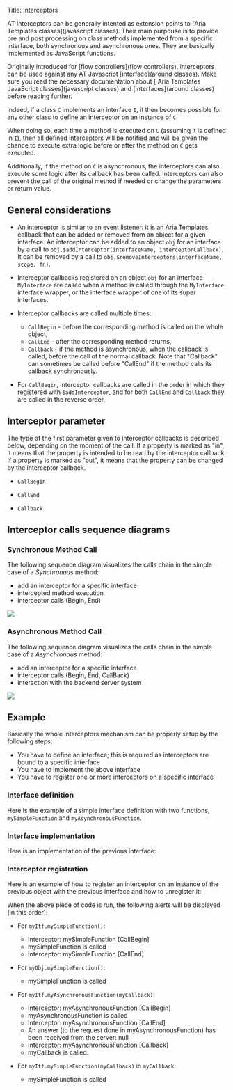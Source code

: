 Title: Interceptors


AT Interceptors can be generally intented as extension points to [Aria Templates classes](javascript classes). Their main purpouse is to provide pre and post processing on class methods implemented from a specific interface, both synchronous and asynchronous ones. They are basically implemented as JavaScript functions.

Originally introduced for [flow controllers](flow controllers), interceptors can be used against any AT Javascript [interface](around classes). Make sure you read the necessary documentation about [ Aria Templates JavaScript classes](javascript classes) and [interfaces](around classes) before reading further.

Indeed, if a class `C` implements an interface `I`, it then becomes possible for any other class to define an interceptor on an instance of `C`.

When doing so, each time a method is executed on `C` (assuming it is defined in `I`), then all defined interceptors will be notified and will be given the chance to execute extra logic before or after the method on `C` gets executed.

Additionally, if the method on `C` is asynchronous, the interceptors can also execute some logic after its callback has been called.
Interceptors can also prevent the call of the original method if needed or change the parameters or return value.

## General considerations

* An interceptor is similar to an event listener: it is an Aria Templates callback that can be added or removed from an object for a given interface. An interceptor can be added to an object `obj` for an interface by a call to `obj.$addInterceptor(interfaceName, interceptorCallback)`. It can be removed by a call to `obj.$removeInterceptors(interfaceName, scope, fn)`.

* Interceptor callbacks registered on an object `obj` for an interface `MyInterface` are called when a method is called through the `MyInterface` interface wrapper, or the interface wrapper of one of its super interfaces.

* Interceptor callbacks are called multiple times:
	* `CallBegin` - before the corresponding method is called on the whole object,
	* `CallEnd` - after the corresponding method returns,
	* `Callback` - if the method is asynchronous, when the callback is called, before the call of the normal callback. Note that "Callback" can sometimes be called before "CallEnd" if the method calls its callback synchronously.

* For `CallBegin`, interceptor callbacks are called in the order in which they registered with `$addInterceptor`, and for both `CallEnd` and `Callback` they are called in the reverse order.

## Interceptor parameter

The type of the first parameter given to interceptor callbacks is described below, depending on the moment of the call. If a property is marked as "in", it means that the property is intended to be read by the interceptor callback. If a property is marked as "out", it means that the property can be changed by the interceptor callback.

* `CallBegin`

<script src='http://snippets.ariatemplates.com/snippets/%VERSION%/core/interceptors/ParameterTypes.txt' defer></script>

* `CallEnd`

<script src='http://snippets.ariatemplates.com/snippets/%VERSION%/core/interceptors/ParameterTypes.txt' defer></script>

* `Callback`

<script src='http://snippets.ariatemplates.com/snippets/%VERSION%/core/interceptors/ParameterTypes.txt' defer></script>

## Interceptor calls sequence diagrams

### Synchronous Method Call

The following sequence diagram visualizes the calls chain in the simple case of a *Synchronous* method:

* add an interceptor for a specific interface
* intercepted method execution
* interceptor calls (Begin, End)

<img src="images/interceptors  sync call.png" />

### Asynchronous Method Call

The following sequence diagram visualizes the calls chain in the simple case of a *Asynchronous* method:

* add an interceptor for a specific interface
* interceptor calls (Begin, End, CallBack)
* interaction with the backend server system

<img src="images/interceptors  async call.png" />

## Example

Basically the whole interceptors mechanism can be properly setup by the following steps:

* You have to define an interface; this is required as interceptors are bound to a specific interface
* You have to implement the above interface
* You have to register one or more interceptors on a specific interface

### Interface definition

Here is the example of a simple interface definition with two functions, `mySimpleFunction` and `myAsynchronousFunction`.

<script src='http://snippets.ariatemplates.com/snippets/%VERSION%/core/interceptors/MyInterface.js' defer></script>

### Interface implementation

Here is an implementation of the previous interface:

<script src='http://snippets.ariatemplates.com/snippets/%VERSION%/core/interceptors/MyClass.js' defer></script>

### Interceptor registration

Here is an example of how to register an interceptor on an instance of the previous object with the previous interface and how to unregister it:

<script src='http://snippets.ariatemplates.com/snippets/%VERSION%/core/interceptors/Interceptor.js' defer></script>

When the above piece of code is run, the following alerts will be displayed (in this order):

* For `myItf.mySimpleFunction()`:
	* Interceptor: mySimpleFunction [CallBegin]
	* mySimpleFunction is called
	* Interceptor: mySimpleFunction [CallEnd]

* For `myObj.mySimpleFunction()`:
	* mySimpleFunction is called

* For `myItf.myAsynchronousFunction(myCallback)`:
	* Interceptor: myAsynchronousFunction [CallBegin]
	* myAsynchronousFunction is called
	* Interceptor: myAsynchronousFunction [CallEnd]
	* An answer (to the request done in myAsynchronousFunction) has been received from the server: null
	* Interceptor: myAsynchronousFunction [Callback]
	* myCallback is called.

* For `myItf.mySimpleFunction(myCallback)` in `myCallback`:
	* mySimpleFunction is called